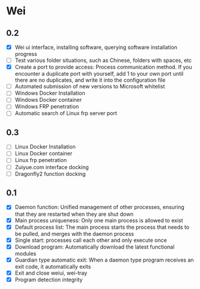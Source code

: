 # Wei

## 0.2

- [x] Wei ui interface, installing software, querying software installation progress
- [ ] Test various folder situations, such as Chinese, folders with spaces, etc
- [x] Create a port to provide access: Process communication method. If you encounter a duplicate port with yourself, add 1 to your own port until there are no duplicates, and write it into the configuration file
- [ ] Automated submission of new versions to Microsoft whitelist
- [ ] Windows Docker Installation
- [ ] Windows Docker container
- [ ] Windows FRP penetration
- [ ] Automatic search of Linux frp server port

## 0.3
- [ ] Linux Docker Installation
- [ ] Linux Docker container
- [ ] Linux frp penetration
- [ ] Zuiyue.com interface docking
- [ ] Dragonfly2 function docking

## 0.1
- [x] Daemon function: Unified management of other processes, ensuring that they are restarted when they are shut down
- [x] Main process uniqueness: Only one main process is allowed to exist
- [x] Default process list: The main process starts the process that needs to be pulled, and merges with the daemon process
- [x] Single start: processes call each other and only execute once
- [x] Download program: Automatically download the latest functional modules
- [x] Guardian type automatic exit: When a daemon type program receives an exit code, it automatically exits
- [x] Exit and close weiui, wei-tray
- [x] Program detection integrity